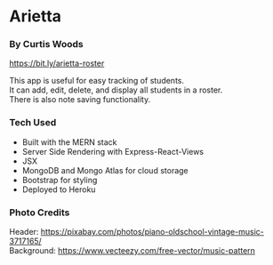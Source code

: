 # Arietta
### By Curtis Woods
https://bit.ly/arietta-roster

This app is useful for easy tracking of students.  
It can add, edit, delete, and display all students in a roster.  
There is also note saving functionality.  

### Tech Used
* Built with the MERN stack
* Server Side Rendering with Express-React-Views
* JSX
* MongoDB and Mongo Atlas for cloud storage
* Bootstrap for styling
* Deployed to Heroku

### Photo Credits
Header: https://pixabay.com/photos/piano-oldschool-vintage-music-3717165/  
Background: https://www.vecteezy.com/free-vector/music-pattern

